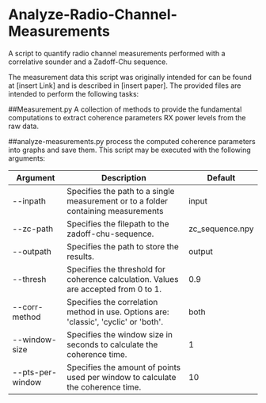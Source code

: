 # Analyze-Radio-Channel-Measurements
A script to quantify radio channel measurements performed with a correlative sounder and a Zadoff-Chu sequence.

The measurement data this script was originally intended for can be found at [insert Link] and is described in [insert paper]. The provided files are intended to perform the following tasks:

##Measurement.py
A collection of methods to provide the fundamental computations to extract coherence parameters RX power levels from the raw data.

##analyze-measurements.py
process the computed coherence parameters into graphs and save them. This script may be executed with the following arguments:

Argument | Description | Default 
--- | --- | --- 
--inpath | Specifies the path to a single measurement or to a folder containing measurements | input 
--zc-path | Specifies the filepath to the zadoff-chu-sequence. | zc_sequence.npy
--outpath | Specifies the path to store the results. | output
--thresh | Specifies the threshold for coherence calculation. Values are accepted from 0 to 1. | 0.9
--corr-method | Specifies the correlation method in use. Options are: 'classic', 'cyclic' or 'both'. | both
--window-size | Specifies the window size in seconds to calculate the coherence time. | 1
--pts-per-window | Specifies the amount of points used per window to calculate the coherence time. | 10
